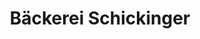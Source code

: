 ---
title: "Bäckerei Schickinger"
url: /egling-an-der-paar/baeckerei-schickinger/
shop: Bäckerei
---
